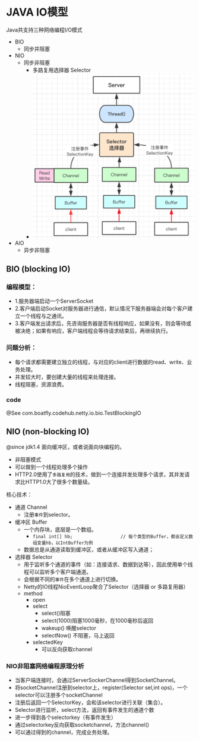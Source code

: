 # JAVA IO模型

Java共支持三种网络编程I/O模式
- BIO
  - 同步并阻塞
- NIO
  - 同步非阻塞
    - 多路复用选择器 Selector
    - ![java-NIO](./nio/nio.png)
- AIO
  - 异步非阻塞
  
## BIO (blocking IO)
### 编程模型：
 - 1.服务器端启动一个ServerSocket
 - 2.客户端启动Socket对服务器进行通信，默认情况下服务器端会对每个客户建立一个线程与之通讯。
 - 3.客户端发出请求后，先咨询服务器是否有线程响应，如果没有，则会等待或被决绝；如果有响应，客户端线程会等待请求结束后，再继续执行。
### 问题分析：
 - 每个请求都需要建立独立的线程，与对应的client进行数据的read、write、业务处理。
 - 并发较大时，要创建大量的线程来处理连接。
 - 线程阻塞，资源浪费。
### code 
@See com.boatfly.codehub.netty.io.bio.TestBlockingIO

## NIO (non-blocking IO)
@since jdk1.4
面向缓冲区，或者说面向块编程的。
- 非阻塞模式
- 可以做到一个线程处理多个操作
- HTTP2.0使用了`多路复用`的技术，做到一个连接并发处理多个请求，其并发请求比HTTP1.0大了很多个数量级。

核心技术：
- 通道 Channel
  - 注册`事件`到selector。
- 缓冲区 Buffer
  - 一个内存块，底层是一个数组。
    - `final int[] hb;                  // 每个类型的Buffer，都会定义数组变量hb，以IntBuffer为例`
  - 数据总是从通道读取到缓冲区，或者从缓冲区写入通道；
- 选择器 Selector
  - 用于监听多个通道的事件（如：连接请求、数据到达等），因此使用单个线程可以监听多个客户端通道。
  - 会根据不同的`事件`在多个通道上进行切换。
  - Netty的IO线程NioEventLoop聚合了Selector（选择器 or 多路复用器）
  - method
    - open
    - select
      - select()阻塞
      - select(1000)阻塞1000毫秒，在1000毫秒后返回
      - wakeup() 唤醒selector
      - selectNow() 不阻塞，马上返回
    - selectedKey
      - 可以反向获取channel

### NIO非阻塞网络编程原理分析
- 当客户端连接时，会通过ServerSockerChannel得到SocketChannel。
- 将socketChannel注册到selector上，register(Selector sel,int ops)，一个selector可以注册多个socketChannel
- 注册后返回一个SelectorKey，会和该selector进行关联（集合）。
- Selector进行监听，select方法，返回有事件发生的通道个数
- 进一步得到各个selectorkey（有事件发生）
- 通过selectorkey反向获取socketchannel，方法channel()
- 可以通过得到的channel，完成业务处理。







